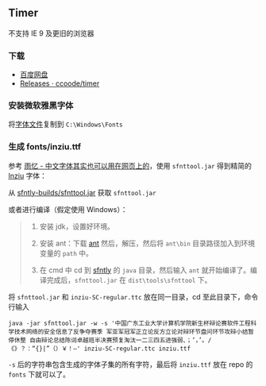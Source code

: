 Timer
---

不支持 IE 9 及更旧的浏览器

### 下载

* [百度网盘](https://pan.baidu.com/s/1gfJniDH#list/path=%2FShared%2Ftimer&parentPath=%2FShared)
* [Releases · ccoode/timer](https://github.com/ccoode/timer/releases)

### 安装微软雅黑字体

将[字体文件](https://pan.baidu.com/s/1gfJniDH#list/path=%2FShared%2Ftimer%2F%E5%AD%97%E4%BD%93&parentPath=%2FShared)复制到 `C:\Windows\Fonts`

### 生成 fonts/inziu.ttf

参考 [雨忆 - 中文字体其实也可以用在网页上的](http://hxgdzyuyi.github.io/blog/chinese-subset.html)，使用 `sfnttool.jar` 得到精简的 [Inziu](https://be5invis.github.io/Iosevka/inziu.html) 字体：

从 [sfntly-builds/sfnttool.jar](https://github.com/reedy/sfntly-builds/blob/master/java-openjdk-8/sfnttool/sfnttool.jar) 获取 `sfnttool.jar`

或者进行编译（假定使用 Windows）：

>1. 安装 jdk，设置好环境。
>
>2. 安装 ant：下载 [ant](http://ant.apache.org/bindownload.cgi) 然后，解压，然后将 `ant\bin` 目录路径加入到环境变量的 `path` 中。
>
>3. 在 cmd 中 cd 到 [sfntly](https://github.com/googlei18n/sfntly) 的 `java` 目录，然后输入 `ant` 就开始编译了。编译完成后，`sfnttool.jar` 在 `dist\tools\sfnttool` 下。

将 `sfnttool.jar` 和 `inziu-SC-regular.ttc` 放在同一目录，cd 至此目录下，命令行输入

```
java -jar sfnttool.jar -w -s '中国广东工业大学计算机学院新生杯辩论赛软件工程科学技术网络的安全信息了反争夺赛季 军亚军冠军正立论反方立论对辩环节盘问环节攻辩小结暂停休整 自由辩论总结陈词卓越班半决赛预复淘汰一二三四五进强弱、；‘，’。/《》？：“{}|”（）￥！—' inziu-SC-regular.ttc inziu.ttf
```

`-s` 后的字符串包含生成的字体子集的所有字符，最后将 `inziu.ttf` 放在 repo 的 `fonts` 下就可以了。
